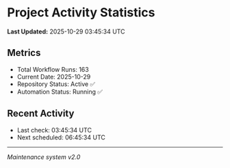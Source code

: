 # Project Activity Statistics

**Last Updated:** 2025-10-29 03:45:34 UTC

## Metrics
- Total Workflow Runs: 163
- Current Date: 2025-10-29
- Repository Status: Active ✅
- Automation Status: Running ✅

## Recent Activity
- Last check: 03:45:34 UTC
- Next scheduled: 06:45:34 UTC

---
*Maintenance system v2.0*
